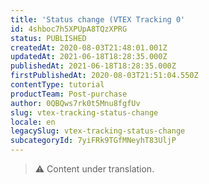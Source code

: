 ```yaml
---
title: 'Status change (VTEX Tracking 0'
id: 4shboc7h5XPUpA8TQzXPRG
status: PUBLISHED
createdAt: 2020-08-03T21:48:01.001Z
updatedAt: 2021-06-18T18:28:35.000Z
publishedAt: 2021-06-18T18:28:35.000Z
firstPublishedAt: 2020-08-03T21:51:04.550Z
contentType: tutorial
productTeam: Post-purchase
author: 0QBQws7rk0t5Mnu8fgfUv
slug: vtex-tracking-status-change
locale: en
legacySlug: vtex-tracking-status-change
subcategoryId: 7yiFRk9TGfMNeyhT83UljP
---
```


>⚠️ Content under translation.
